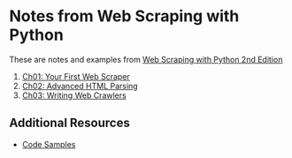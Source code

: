# Notes from Web Scraping with Python
These are notes and examples from [Web Scraping with Python 2nd Edition](http://shop.oreilly.com/product/0636920078067.do)

1. [Ch01: Your First Web Scraper](./ch01/README.md)
2. [Ch02: Advanced HTML Parsing](./ch02/README.md)
3. [Ch03: Writing Web Crawlers](./ch03/README.md)

## Additional Resources
- [Code Samples](https://github.com/REMitchell/python-scraping)